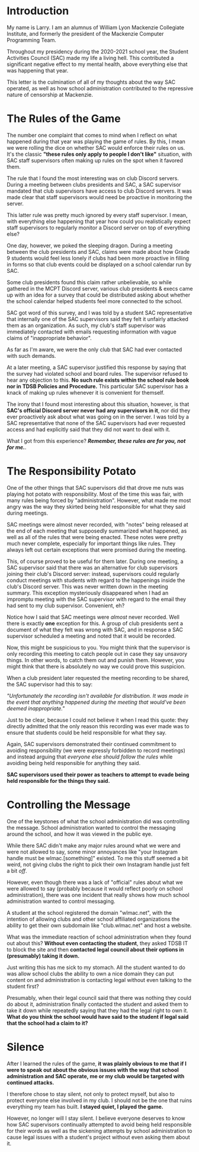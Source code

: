 # Introduction

My name is Larry. I am an alumnus of William Lyon Mackenzie Collegiate Institute, and formerly the president of the Mackenzie Computer Programming Team.

Throughout my presidency during the 2020-2021 school year, the Student Activities Council (SAC) made my life a living hell. This contributed a significant negative effect to my mental health, above everything else that was happening that year.

This letter is the culmination of all of my thoughts about the way SAC operated, as well as how school administration contributed to the repressive nature of censorship at Mackenzie.

# The Rules of the Game

The number one complaint that comes to mind when I reflect on what happened during that year was playing the game of rules. By this, I mean we were rolling the dice on whether SAC would enforce their rules on us. It's the classic **"these rules only apply to people I don't like"** situation, with SAC staff supervisors often making up rules on the spot when it favored them.

The rule that I found the most interesting was on club Discord servers. During a meeting between clubs presidents and SAC, a SAC supervisor mandated that club supervisors have access to club Discord servers. It was made clear that staff supervisors would need be proactive in monitoring the server. 

This latter rule was pretty much ignored by every staff supervisor. I mean, with everything else happening that year how could you realistically expect staff supervisors to regularly monitor a Discord server on top of everything else?

One day, however, we poked the sleeping dragon. During a meeting between the club presidents and SAC, claims were made about how Grade 9 students would feel less lonely if clubs had been more proactive in filling in forms so that club events could be displayed on a school calendar run by SAC.

Some club presidents found this claim rather unbelievable, so while gathered in the MCPT Discord server, various club presidents & execs came up with an idea for a survey that could be distributed asking about whether the school calendar helped students feel more connected to the school. 

SAC got word of this survey, and I was told by a student SAC representative that internally one of the SAC supervisors said they felt it unfairly attacked them as an organization. As such, my club's staff supervisor was immediately contacted with emails requesting information with vague claims of "inappropriate behavior".

As far as I'm aware, we were the only club that SAC had ever contacted with such demands.

At a later meeting, a SAC supervisor justified this response by saying that the survey had violated school and board rules. The supervisor refused to hear any objection to this. **No such rule exists within the school rule book nor in TDSB Policies and Procedure.** This particular SAC supervisor has a knack of making up rules whenever it is convenient for themself.

The irony that I found most interesting about this situation, however, is that **SAC's official Discord server never had any supervisors in it**, nor did they ever proactively ask about what was going on in the server. I was told by a SAC representative that none of the SAC supervisors had ever requested access and had explicitly said that they did not want to deal with it.

What I got from this experience? _**Remember, these rules are for you, not for me.**_.

# The Responsibility Potato

One of the other things that SAC supervisors did that drove me nuts was playing hot potato with responsibility. Most of the time this was fair, with many rules being forced by "administration". However, what made me most angry was the way they skirted being held responsible for what they said during meetings.

SAC meetings were almost never recorded, with "notes" being released at the end of each meeting that supposedly summarized what happened, as well as all of the rules that were being enacted. These notes were pretty much never complete, especially for important things like rules. They always left out certain exceptions that were promised during the meeting.

This, of course proved to be useful for them later. During one meeting, a SAC supervisor said that there was an alternative for club supervisors joining their club's Discord server: instead, supervisors could regularly conduct meetings with students with regard to the happenings inside the club's Discord server. This was never written down in the meeting summary. This exception mysteriously disappeared when I had an impromptu meeting with the SAC supervisor with regard to the email they had sent to my club supervisor. Convenient, eh?

Notice how I said that SAC meetings were *almost* never recorded. Well there is exactly **one** exception for this. A group of club presidents sent a document of what they felt was wrong with SAC, and in response a SAC supervisor scheduled a meeting and noted that it would be recorded. 

Now, this might be suspicious to you. You might think that the supervisor is only recording this meeting to catch people out in case they say unsavory things. In other words, to catch them out and punish them. However, you might think that there is absolutely no way we could prove this suspicion. 

When a club president later requested the meeting recording to be shared, the SAC supervisor had this to say:

*"Unfortunately the recording isn't available for distribution. It was made in the event that anything happened during the meeting that would've been deemed inappropriate."*

Just to be clear, because I could not believe it when I read this quote: they directly admitted that the only reason this recording was ever made was to ensure that students could be held responsible for what they say.

Again, SAC supervisors demonstrated their continued commitment to avoiding responsibility (we were expressly forbidden to record meetings) and instead arguing that *everyone else should follow the rules* while avoiding being held responsible for anything they said. 

**SAC supervisors used their power as teachers to attempt to evade being held responsible for the things they said.**

# Controlling the Message

One of the keystones of what the school administration did was controlling the message. School administration wanted to control the messaging around the school, and how it was viewed in the public eye.

While there SAC didn't make any major rules around what we were and were not allowed to say, some minor annoyances like "your Instagram handle must be wlmac.[something]" existed. To me this stuff seemed a bit weird, not giving clubs the right to pick their own Instagram handle just felt a bit *off*.

However, even though there was a lack of "official" rules about what we were allowed to say (probably because it would reflect poorly on school administration), there was one incident that really shows how much school administration wanted to control messaging.

A student at the school registered the domain "wlmac.net", with the intention of allowing clubs and other school affiliated organizations the ability to get their own subdomain like "club.wlmac.net" and host a website.

What was the immediate reaction of school administration when they found out about this? **Without even contacting the student**, they asked TDSB IT to block the site and then **contacted legal council about their options in (presumably) taking it down.**

Just writing this has me sick to my stomach. All the student wanted to do was allow school clubs the ability to own a nice domain they can put content on and administration is contacting legal without even talking to the student first?

Presumably, when their legal council said that there was nothing they could do about it, administration finally contacted the student and asked them to take it down while repeatedly saying that they had the legal right to own it. **What do you think the school would have said to the student if legal said that the school had a claim to it?**

# Silence

After I learned the rules of the game, **it was plainly obvious to me that if I were to speak out about the obvious issues with the way that school administration and SAC operate, me or my club would be targeted with continued attacks.**

I therefore chose to stay silent, not only to protect myself, but also to protect everyone else involved in my club. I should not be the one that ruins everything my team has built. **I stayed quiet, I played the game.**

However, no longer will I stay silent. I believe everyone deserves to know how SAC supervisors continually attempted to avoid being held responsible for their words as well as the sickening attempts by school administration to cause legal issues with a student's project without even asking them about it.
